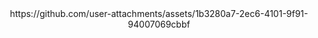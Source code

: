 <div align="center">
  https://github.com/user-attachments/assets/1b3280a7-2ec6-4101-9f91-94007069cbbf
</div>
